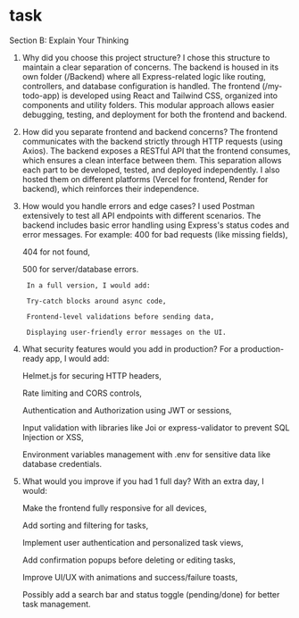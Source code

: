 # task
Section B: Explain Your Thinking
1. Why did you choose this project structure?
I chose this structure to maintain a clear separation of concerns. The backend is housed in its own folder (/Backend) where all Express-related logic like routing, controllers, and database configuration is handled. The frontend (/my-todo-app) is developed using React and Tailwind CSS, organized into components and utility folders. This modular approach allows easier debugging, testing, and deployment for both the frontend and backend.

2. How did you separate frontend and backend concerns?
The frontend communicates with the backend strictly through HTTP requests (using Axios). The backend exposes a RESTful API that the frontend consumes, which ensures a clean interface between them. This separation allows each part to be developed, tested, and deployed independently. I also hosted them on different platforms (Vercel for frontend, Render for backend), which reinforces their independence.

3. How would you handle errors and edge cases?
  I used Postman extensively to test all API endpoints with different scenarios. The backend includes basic error handling using Express's status codes and error messages. For example:
    400 for bad requests (like missing fields),
    
    404 for not found,
    
    500 for server/database errors.
  
        In a full version, I would add:
        
        Try-catch blocks around async code,
        
        Frontend-level validations before sending data,
        
        Displaying user-friendly error messages on the UI.
      
  4. What security features would you add in production?
      For a production-ready app, I would add:
      
      Helmet.js for securing HTTP headers,
      
      Rate limiting and CORS controls,
      
      Authentication and Authorization using JWT or sessions,
      
      Input validation with libraries like Joi or express-validator to prevent SQL Injection or XSS,
      
      Environment variables management with .env for sensitive data like database credentials.
      
  5. What would you improve if you had 1 full day?
      With an extra day, I would:
      
      Make the frontend fully responsive for all devices,
      
      Add sorting and filtering for tasks,
      
      Implement user authentication and personalized task views,
      
      Add confirmation popups before deleting or editing tasks,
      
      Improve UI/UX with animations and success/failure toasts,
      
      Possibly add a search bar and status toggle (pending/done) for better task management.

